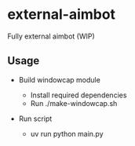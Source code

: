 # external-aimbot
Fully external aimbot (WIP)

## Usage

* Build windowcap module
  - Install required dependencies
  - Run ./make-windowcap.sh

* Run script
  - uv run python main.py
